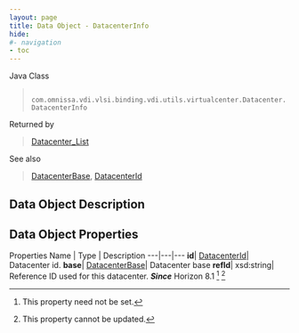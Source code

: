 ```yaml
---
layout: page
title: Data Object - DatacenterInfo
hide:
#- navigation
- toc
---
```






Java Class
> ` com.omnissa.vdi.vlsi.binding.vdi.utils.virtualcenter.Datacenter.DatacenterInfo`

Returned by
> [Datacenter_List](vdi.utils.virtualcenter.Datacenter.md#list)

See also
> [DatacenterBase](vdi.utils.virtualcenter.Datacenter.DatacenterBase.md), [DatacenterId](vdi.entity.DatacenterId.md)


## Data Object Description

## Data Object Properties
Properties
Name |  Type |  Description
---|---|---
**id**| [DatacenterId](vdi.entity.DatacenterId.md)|  Datacenter id.
**base**| [DatacenterBase](vdi.utils.virtualcenter.Datacenter.DatacenterBase.md)|  Datacenter base
**refId**|  xsd:string|  Reference ID used for this datacenter.  **_Since_** Horizon 8.1 [^1] [^2]


 


[^1]: This property need not be set.
[^2]: This property cannot be updated.